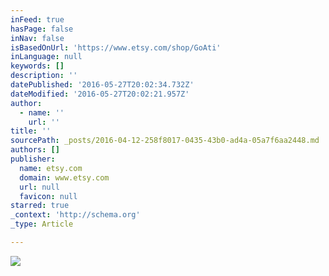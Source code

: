 ```yaml
---
inFeed: true
hasPage: false
inNav: false
isBasedOnUrl: 'https://www.etsy.com/shop/GoAti'
inLanguage: null
keywords: []
description: ''
datePublished: '2016-05-27T20:02:34.732Z'
dateModified: '2016-05-27T20:02:21.957Z'
author:
  - name: ''
    url: ''
title: ''
sourcePath: _posts/2016-04-12-258f8017-0435-43b0-ad4a-05a7f6aa2448.md
authors: []
publisher:
  name: etsy.com
  domain: www.etsy.com
  url: null
  favicon: null
starred: true
_context: 'http://schema.org'
_type: Article

---
```

![](https://s3-us-west-2.amazonaws.com/the-grid-img/p/4811a09324e98bdd4bdb8f71b44ea38ed6ce35de.jpg)